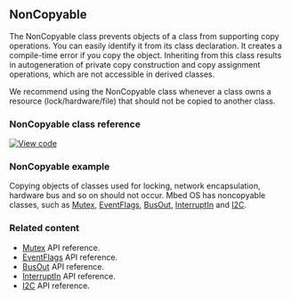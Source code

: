 ## NonCopyable

The NonCopyable class prevents objects of a class from supporting copy operations. You can easily identify it from its class declaration. It creates a compile-time error if you copy the object. Inheriting from this class results in autogeneration of private copy construction and copy assignment operations, which are not accessible in derived classes.

We recommend using the NonCopyable class whenever a class owns a resource (lock/hardware/file) that should not be copied to another class.

### NonCopyable class reference

[![View code](https://www.mbed.com/embed/?type=library)](https://os-doc-builder.test.mbed.com/docs/v5.7/mbed-os-api-doxy/classmbed_1_1_non_copyable.html)

### NonCopyable example

Copying objects of classes used for locking, network encapsulation, hardware bus and so on should not occur. Mbed OS has noncopyable classes, such as <a href="/docs/v5.7/reference/mutex.html" target="_blank">Mutex</a>, <a href="/docs/v5.7/reference/eventflags.html" target="_blank">EventFlags</a>, <a href="/docs/v5.7/reference/busout.html" target="_blank">BusOut</a>, <a href="/docs/v5.7/reference/interruptin.html" target="_blank">InterruptIn</a> and <a href="/docs/v5.7/reference/i2c.html" target="_blank">I2C</a>.

### Related content

- <a href="/docs/v5.7/reference/mutex.html" target="_blank">Mutex</a> API reference.
- <a href="/docs/v5.7/reference/eventflags.html" target="_blank">EventFlags</a> API reference.
- <a href="/docs/v5.7/reference/busout.html" target="_blank">BusOut</a> API reference.
- <a href="/docs/v5.7/reference/interruptin.html" target="_blank">InterruptIn</a> API reference.
- <a href="/docs/v5.7/reference/i2c.html" target="_blank">I2C</a> API reference.
